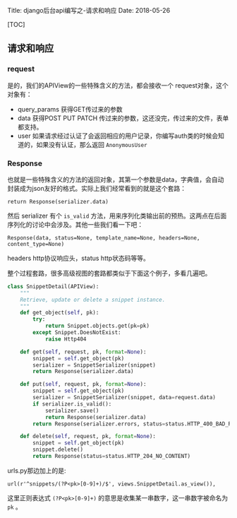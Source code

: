 Title: django后台api编写之-请求和响应
Date: 2018-05-26

[TOC]
## 请求和响应

### request

是的，我们的APIView的一些特殊含义的方法，都会接收一个 request对象，这个对象有：

- query_params 获得GET传过来的参数
- data 获得POST PUT PATCH 传过来的参数，这还没完，传过来的文件，表单都支持。
- user 如果请求经过认证了会返回相应的用户记录，你编写auth类的时候会知道的，如果没有认证，那么返回 `AnonymousUser`



### Response

也就是一些特殊含义的方法的返回对象，其第一个参数是data，字典值，会自动封装成为json友好的格式。实际上我们经常看到的就是这个套路：

```
return Response(serializer.data)
```

然后 serializer 有个 `is_valid` 方法，用来序列化类输出前的预热。这两点在后面序列化的讨论中会涉及。其他一些我们看一下吧：

```
Response(data, status=None, template_name=None, headers=None, content_type=None)
```

headers http协议响应头，status http状态码等等。

整个过程套路，很多高级视图的套路都类似于下面这个例子，多看几遍吧。

```python
class SnippetDetail(APIView):
    """
    Retrieve, update or delete a snippet instance.
    """
    def get_object(self, pk):
        try:
            return Snippet.objects.get(pk=pk)
        except Snippet.DoesNotExist:
            raise Http404

    def get(self, request, pk, format=None):
        snippet = self.get_object(pk)
        serializer = SnippetSerializer(snippet)
        return Response(serializer.data)

    def put(self, request, pk, format=None):
        snippet = self.get_object(pk)
        serializer = SnippetSerializer(snippet, data=request.data)
        if serializer.is_valid():
            serializer.save()
            return Response(serializer.data)
        return Response(serializer.errors, status=status.HTTP_400_BAD_REQUEST)

    def delete(self, request, pk, format=None):
        snippet = self.get_object(pk)
        snippet.delete()
        return Response(status=status.HTTP_204_NO_CONTENT)
```

urls.py那边加上的是:

    url(r'^snippets/(?P<pk>[0-9]+)/$', views.SnippetDetail.as_view()),

这里正则表达式 `(?P<pk>[0-9]+)` 的意思是收集某一串数字，这一串数字被命名为 `pk` 。

